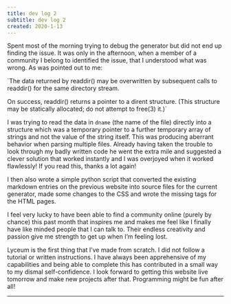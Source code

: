 ```yaml
---
title: dev log 2
subtitle: dev log 2
created: 2020-1-13
---
```


Spent most of the morning trying to debug the generator but did not end up finding the issue. It was only in the afternoon, when a member of a community I belong to identified the issue, that I understood what was wrong. As was pointed out to me:

`The data returned by readdir() may be overwritten by subsequent calls to readdir() for the same directory stream.

On success, readdir() returns a pointer to a dirent structure. (This structure may be statically allocated; do not attempt to free(3) it.)`

I was trying to read the data in `dname` (the name of the file) directly into a structure which was a temporary pointer to a further temporary array of strings and not the value of the string itself. This was producing aberrant behavior when parsing multiple files. Already having taken the trouble to look through my badly written code he went the extra mile and suggested a clever solution that worked instantly and I was overjoyed when it worked flawlessly! If you read this, thanks a lot again!

I then also wrote a simple python script that converted the existing markdown entries on the previous website into source files for the current generator, made some changes to the CSS and wrote the missing tags for the HTML pages.

I feel very lucky to have been able to find a community online (purely by chance) this past month that inspires me and makes me feel like I finally have like minded people that I can talk to. Their endless creativity and passion give me strength to get up when I’m feeling lost.

Lyceum is the first thing that I’ve made from scratch. I did not follow a tutorial or written instructions. I have always been apprehensive of my capabilities and being able to complete this has contributed in a small way to my dismal self-confidence. I look forward to getting this website live tomorrow and make new projects after that. Programming might be fun after all!

---
